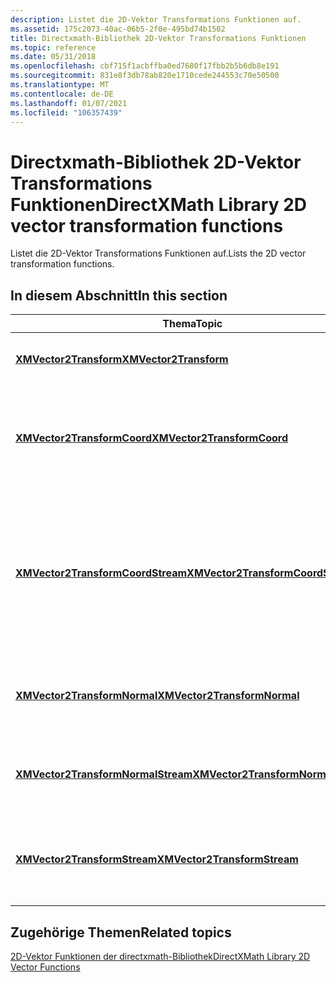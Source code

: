 ```yaml
---
description: Listet die 2D-Vektor Transformations Funktionen auf.
ms.assetid: 175c2073-40ac-06b5-2f0e-495bd74b1502
title: Directxmath-Bibliothek 2D-Vektor Transformations Funktionen
ms.topic: reference
ms.date: 05/31/2018
ms.openlocfilehash: cbf715f1acbffba0ed7680f17fbb2b5b6db8e191
ms.sourcegitcommit: 831e8f3db78ab820e1710cede244553c70e50500
ms.translationtype: MT
ms.contentlocale: de-DE
ms.lasthandoff: 01/07/2021
ms.locfileid: "106357439"
---
```

# <a name="directxmath-library-2d-vector-transformation-functions"></a><span data-ttu-id="5e7f0-103">Directxmath-Bibliothek 2D-Vektor Transformations Funktionen</span><span class="sxs-lookup"><span data-stu-id="5e7f0-103">DirectXMath Library 2D vector transformation functions</span></span>

<span data-ttu-id="5e7f0-104">Listet die 2D-Vektor Transformations Funktionen auf.</span><span class="sxs-lookup"><span data-stu-id="5e7f0-104">Lists the 2D vector transformation functions.</span></span>

## <a name="in-this-section"></a><span data-ttu-id="5e7f0-105">In diesem Abschnitt</span><span class="sxs-lookup"><span data-stu-id="5e7f0-105">In this section</span></span>



| <span data-ttu-id="5e7f0-106">Thema</span><span class="sxs-lookup"><span data-stu-id="5e7f0-106">Topic</span></span>                                                                               | <span data-ttu-id="5e7f0-107">BESCHREIBUNG</span><span class="sxs-lookup"><span data-stu-id="5e7f0-107">Description</span></span>                                                                                                                                      |
|-------------------------------------------------------------------------------------|--------------------------------------------------------------------------------------------------------------------------------------------------|
| [<span data-ttu-id="5e7f0-108">**XMVector2Transform**</span><span class="sxs-lookup"><span data-stu-id="5e7f0-108">**XMVector2Transform**</span></span>](/windows/win32/api/directxmath/nf-directxmath-xmvector2transform)<br/>                         | <span data-ttu-id="5e7f0-109">Transformiert einen 2D-Vektor durch eine Matrix.</span><span class="sxs-lookup"><span data-stu-id="5e7f0-109">Transforms a 2D vector by a matrix.</span></span><br/>                                                                                                   |
| [<span data-ttu-id="5e7f0-110">**XMVector2TransformCoord**</span><span class="sxs-lookup"><span data-stu-id="5e7f0-110">**XMVector2TransformCoord**</span></span>](/windows/win32/api/directxmath/nf-directxmath-xmvector2transformcoord)<br/>               | <span data-ttu-id="5e7f0-111">Transformiert einen 2D-Vektor durch eine angegebene Matrix und projiziert das Ergebnis zurück in w = 1.</span><span class="sxs-lookup"><span data-stu-id="5e7f0-111">Transforms a 2D vector by a given matrix, projecting the result back into w = 1.</span></span><br/>                                                      |
| [<span data-ttu-id="5e7f0-112">**XMVector2TransformCoordStream**</span><span class="sxs-lookup"><span data-stu-id="5e7f0-112">**XMVector2TransformCoordStream**</span></span>](/windows/win32/api/directxmath/nf-directxmath-xmvector2transformcoordstream)<br/>   | <span data-ttu-id="5e7f0-113">Transformiert einen Datenstrom von 2D-Vektoren durch eine angegebene Matrix und projiziert die resultierenden Vektoren so, dass Ihre w-Koordinaten gleich 1,0 sind.</span><span class="sxs-lookup"><span data-stu-id="5e7f0-113">Transforms a stream of 2D vectors by a given matrix, projecting the resulting vectors such that their w coordinates are equal to 1.0.</span></span><br/> |
| [<span data-ttu-id="5e7f0-114">**XMVector2TransformNormal**</span><span class="sxs-lookup"><span data-stu-id="5e7f0-114">**XMVector2TransformNormal**</span></span>](/windows/win32/api/directxmath/nf-directxmath-xmvector2transformnormal)<br/>             | <span data-ttu-id="5e7f0-115">Transformiert den 2D-Vektor normal um die angegebene Matrix.</span><span class="sxs-lookup"><span data-stu-id="5e7f0-115">Transforms the 2D vector normal by the given matrix.</span></span><br/>                                                                                  |
| [<span data-ttu-id="5e7f0-116">**XMVector2TransformNormalStream**</span><span class="sxs-lookup"><span data-stu-id="5e7f0-116">**XMVector2TransformNormalStream**</span></span>](/windows/win32/api/directxmath/nf-directxmath-xmvector2transformnormalstream)<br/> | <span data-ttu-id="5e7f0-117">Transformiert einen Stream von 2D-normal Vektoren durch eine angegebene Matrix.</span><span class="sxs-lookup"><span data-stu-id="5e7f0-117">Transforms a stream of 2D normal vectors by a given matrix.</span></span><br/>                                                                           |
| [<span data-ttu-id="5e7f0-118">**XMVector2TransformStream**</span><span class="sxs-lookup"><span data-stu-id="5e7f0-118">**XMVector2TransformStream**</span></span>](/windows/win32/api/directxmath/nf-directxmath-xmvector2transformstream)<br/>             | <span data-ttu-id="5e7f0-119">Transformiert einen Datenstrom von 2D-Vektoren durch eine angegebene Matrix.</span><span class="sxs-lookup"><span data-stu-id="5e7f0-119">Transforms a stream of 2D vectors by a given matrix.</span></span><br/>                                                                                  |



 

## <a name="related-topics"></a><span data-ttu-id="5e7f0-120">Zugehörige Themen</span><span class="sxs-lookup"><span data-stu-id="5e7f0-120">Related topics</span></span>

<dl> <dt>

[<span data-ttu-id="5e7f0-121">2D-Vektor Funktionen der directxmath-Bibliothek</span><span class="sxs-lookup"><span data-stu-id="5e7f0-121">DirectXMath Library 2D Vector Functions</span></span>](ovw-xnamath-reference-functions-vector2.md)
</dt> </dl>

 

 
